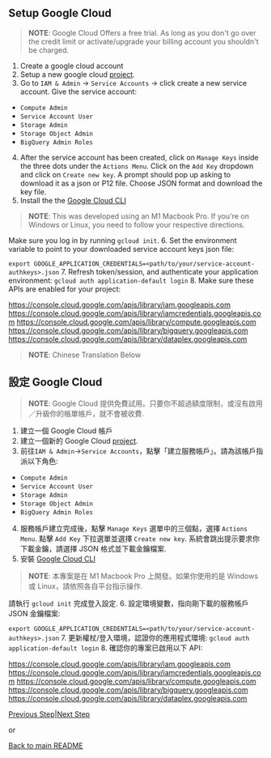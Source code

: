 ## Setup Google Cloud 
> **NOTE**: Google Cloud Offers a free trial. As long as you don't go over the credit limit or activate/upgrade your billing account you shouldn't be charged.

1. Create a google cloud account
2. Setup a new google cloud [project](https://cloud.google.com/).
3. Go to `IAM & Admin` -> `Service Accounts` -> click create a new service account. Give the service account:
* `Compute Admin`
* `Service Account User`
* `Storage Admin`
* `Storage Object Admin`
* `BigQuery Admin Roles`
4. After the service account has been created, click on `Manage Keys` inside the three dots under the `Actions Menu`. Click on the `Add Key` dropdown and click on `Create new key`. A prompt should pop up asking to download it as a json or P12 file. Choose JSON format and download the key file.
5. Install the the [Google Cloud CLI](https://cloud.google.com/sdk/docs/install-sdk)
> **NOTE**: This was developed using an M1 Macbook Pro. If you're on Windows or Linux, you need to follow your respective directions.

Make sure you log in by running `gcloud init`.
6. Set the environment variable to point to your downloaded service account keys json file:

`export GOOGLE_APPLICATION_CREDENTIALS=<path/to/your/service-account-authkeys>.json`
7. Refresh token/session, and authenticate your application environment:
`gcloud auth application-default login`
8. Make sure these APIs are enabled for your project:

https://console.cloud.google.com/apis/library/iam.googleapis.com 
https://console.cloud.google.com/apis/library/iamcredentials.googleapis.com 
https://console.cloud.google.com/apis/library/compute.googleapis.com
https://console.cloud.google.com/apis/library/bigquery.googleapis.com
https://console.cloud.google.com/apis/library/dataplex.googleapis.com

> **NOTE**: Chinese Translation Below
## 設定 Google Cloud 
> **NOTE**: Google Cloud 提供免費試用。只要你不超過額度限制，或沒有啟用／升級你的帳單帳戶，就不會被收費.

1. 建立一個 Google Cloud 帳戶
2. 建立一個新的 Google Cloud [project](https://cloud.google.com/).
3. 前往`IAM & Admin`→`Service Accounts`，點擊「建立服務帳戶」。請為該帳戶指派以下角色:
* `Compute Admin`
* `Service Account User`
* `Storage Admin`
* `Storage Object Admin`
* `BigQuery Admin Roles`
4. 服務帳戶建立完成後，點擊 `Manage Keys` 選單中的三個點，選擇 `Actions Menu`. 點擊 `Add Key` 下拉選單並選擇 `Create new key`. 系統會跳出提示要求你下載金鑰，請選擇 JSON 格式並下載金鑰檔案.
5. 安裝 [Google Cloud CLI](https://cloud.google.com/sdk/docs/install-sdk)
> **NOTE**: 本專案是在 M1 Macbook Pro 上開發。如果你使用的是 Windows 或 Linux，請依照各自平台指示操作.

請執行 `gcloud init` 完成登入設定.
6. 設定環境變數，指向剛下載的服務帳戶 JSON 金鑰檔案:

`export GOOGLE_APPLICATION_CREDENTIALS=<path/to/your/service-account-authkeys>.json`
7. 更新權杖/登入環境，認證你的應用程式環境:
`gcloud auth application-default login`
8. 確認你的專案已啟用以下 API:

https://console.cloud.google.com/apis/library/iam.googleapis.com 
https://console.cloud.google.com/apis/library/iamcredentials.googleapis.com 
https://console.cloud.google.com/apis/library/compute.googleapis.com
https://console.cloud.google.com/apis/library/bigquery.googleapis.com
https://console.cloud.google.com/apis/library/dataplex.googleapis.com

[Previous Step](Reddit.md)|[Next Step](../README.md)

or

[Back to main README](../README.md)